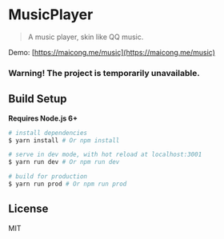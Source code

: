 # MusicPlayer

> A music player, skin like QQ music.

Demo: [https://maicong.me/music](https://maicong.me/music)

### Warning! The project is temporarily unavailable.

## Build Setup

**Requires Node.js 6+**

``` bash
# install dependencies
$ yarn install # Or npm install

# serve in dev mode, with hot reload at localhost:3001
$ yarn run dev # Or npm run dev

# build for production
$ yarn run prod # Or npm run prod
```

## License

MIT
